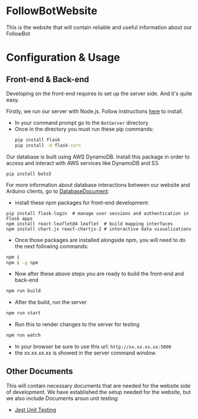 # FollowBotWebsite
This is the website that will contain reliable and useful information about our FollowBot

# Configuration & Usage

## Front-end & Back-end
Developing on the front-end requires to set up the server side. And it's quite easy.

Firstly, we run our server with Node.js. Follow instructions [here](https://nodejs.org/en/download) to install.

* In your command prompt go to the `BotServer` directory
* Once in the directory you must run these pip commands:
  ```cmd
  pip install Flask
  pip install -U flask-cors
  ```

Our database is built using AWS DynamoDB. Install this package in order to access and interact with AWS services like DynamoDB and S3.
```
pip install boto3 
```
For more information about database interactions between our website and Arduino clients, go to [DatabaseDocument](./Documentation/DatabaseDocument.md):

* install these npm packages for front-end development:
```
pip install flask-login  # manage user sessions and authentication in Flask apps
npm install react-leaflet@4 leaflet  # build mapping interfaces
npm install chart.js react-chartjs-2 # interactive data visualizations
```


* Once those packages are installed alongside npm, you will need to do the next following commands:
```cmd
npm i
npm i -g npm
```
* Now after these above steps you are ready to build the front-end and back-end
```cmd
npm run build
```
* After the build, run the server
```cmd
npm run start
```

* Run this to render changes to the server for testing
```cmd
npm run watch
```

* In your browser be sure to use this url: `http://xx.xx.xx.xx:5000`
* the xx.xx.xx.xx is showed in the server command window.

## Other Documents
This will contain necessary documents that are needed for the website side of development. We have established the setup needed for the website, but we also include Documents aroun unit testing:

* [Jest Unit Testing](https://github.com/FrankVanris2/FollowBotWebsite/blob/main/Documentation/JestUnitTesting.md)
